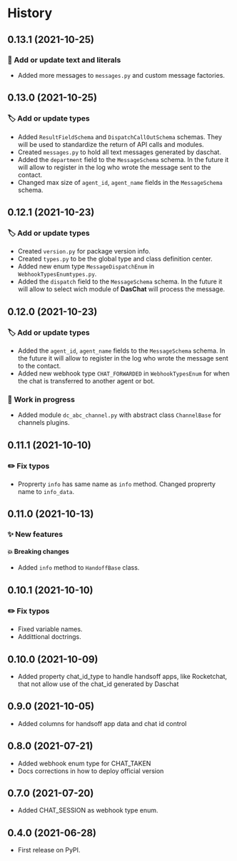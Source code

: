 # History

## 0.13.1 (2021-10-25)

### :speech_balloon: Add or update text and literals

* Added more messages to `messages.py` and custom message factories.

## 0.13.0 (2021-10-25)

### :label: Add or update types

* Added `ResultFieldSchema` and `DispatchCallOutSchema` schemas. They will be used to standardize the return of API calls and modules.
* Created `messages.py` to hold all text messages generated by daschat.
* Added the `department` field to the `MessageSchema` schema. In the future it will allow to register in the log who wrote the message sent to the contact.
* Changed max size of `agent_id`, `agent_name` fields in the `MessageSchema` schema.

## 0.12.1 (2021-10-23)

### :label: Add or update types

* Created `version.py` for package version info.
* Created `types.py` to be the global type and class definition center.
* Added new enum type `MessageDispatchEnum` in `WebhookTypesEnumtypes.py`.
* Added the `dispatch` field to the `MessageSchema` schema. In the future it will allow to select wich module of **DasChat** will process the message.

## 0.12.0 (2021-10-23)

### :label: Add or update types

* Added the `agent_id`, `agent_name` fields to the `MessageSchema` schema. In the future it will allow to register in the log who wrote the message sent to the contact.
* Added new webhook type `CHAT_FORWARDED` in `WebhookTypesEnum` for when the chat is transferred to another agent or bot.

### :construction: Work in progress

* Added module `dc_abc_channel.py` with abstract class `ChannelBase` for channels plugins.

## 0.11.1 (2021-10-10)

### :pencil2: Fix typos

* Proprerty `info` has same name as `info` method. Changed proprerty name to `info_data`.

## 0.11.0 (2021-10-13)

### :sparkles: New features

#### :boom: Breaking changes

* Added `info` method to `HandoffBase` class.

## 0.10.1 (2021-10-10)

### :pencil2: Fix typos

* Fixed variable names.
* Addittional doctrings.

## 0.10.0 (2021-10-09)

* Added property chat_id_type to handle handsoff apps, like Rocketchat, that not allow use of the chat_id generated by Daschat

## 0.9.0 (2021-10-05)

* Added columns for handsoff app data and chat id control

## 0.8.0 (2021-07-21)

* Added webhook enum type for CHAT_TAKEN
* Docs corrections in how to deploy official version

## 0.7.0 (2021-07-20)

* Added CHAT_SESSION as webhook type enum.

## 0.4.0 (2021-06-28)

* First release on PyPI.
